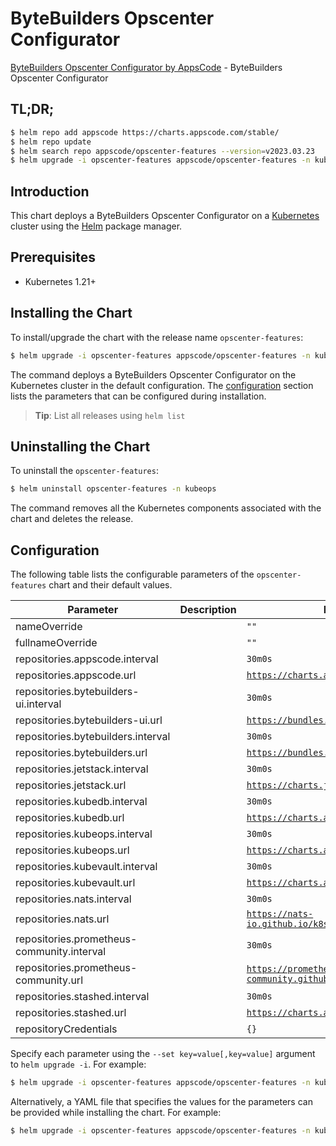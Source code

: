 # ByteBuilders Opscenter Configurator

[ByteBuilders Opscenter Configurator by AppsCode](https://github.com/bytebuilders/installer) - ByteBuilders Opscenter Configurator

## TL;DR;

```bash
$ helm repo add appscode https://charts.appscode.com/stable/
$ helm repo update
$ helm search repo appscode/opscenter-features --version=v2023.03.23
$ helm upgrade -i opscenter-features appscode/opscenter-features -n kubeops --create-namespace --version=v2023.03.23
```

## Introduction

This chart deploys a ByteBuilders Opscenter Configurator on a [Kubernetes](http://kubernetes.io) cluster using the [Helm](https://helm.sh) package manager.

## Prerequisites

- Kubernetes 1.21+

## Installing the Chart

To install/upgrade the chart with the release name `opscenter-features`:

```bash
$ helm upgrade -i opscenter-features appscode/opscenter-features -n kubeops --create-namespace --version=v2023.03.23
```

The command deploys a ByteBuilders Opscenter Configurator on the Kubernetes cluster in the default configuration. The [configuration](#configuration) section lists the parameters that can be configured during installation.

> **Tip**: List all releases using `helm list`

## Uninstalling the Chart

To uninstall the `opscenter-features`:

```bash
$ helm uninstall opscenter-features -n kubeops
```

The command removes all the Kubernetes components associated with the chart and deletes the release.

## Configuration

The following table lists the configurable parameters of the `opscenter-features` chart and their default values.

|                 Parameter                  | Description |                             Default                             |
|--------------------------------------------|-------------|-----------------------------------------------------------------|
| nameOverride                               |             | <code>""</code>                                                 |
| fullnameOverride                           |             | <code>""</code>                                                 |
| repositories.appscode.interval             |             | <code>30m0s</code>                                              |
| repositories.appscode.url                  |             | <code>https://charts.appscode.com/stable/</code>                |
| repositories.bytebuilders-ui.interval      |             | <code>30m0s</code>                                              |
| repositories.bytebuilders-ui.url           |             | <code>https://bundles.byte.builders/ui/</code>                  |
| repositories.bytebuilders.interval         |             | <code>30m0s</code>                                              |
| repositories.bytebuilders.url              |             | <code>https://bundles.byte.builders/stable/</code>              |
| repositories.jetstack.interval             |             | <code>30m0s</code>                                              |
| repositories.jetstack.url                  |             | <code>https://charts.jetstack.io</code>                         |
| repositories.kubedb.interval               |             | <code>30m0s</code>                                              |
| repositories.kubedb.url                    |             | <code>https://charts.appscode.com/stable/</code>                |
| repositories.kubeops.interval              |             | <code>30m0s</code>                                              |
| repositories.kubeops.url                   |             | <code>https://charts.appscode.com/stable/</code>                |
| repositories.kubevault.interval            |             | <code>30m0s</code>                                              |
| repositories.kubevault.url                 |             | <code>https://charts.appscode.com/stable/</code>                |
| repositories.nats.interval                 |             | <code>30m0s</code>                                              |
| repositories.nats.url                      |             | <code>https://nats-io.github.io/k8s/helm/charts/</code>         |
| repositories.prometheus-community.interval |             | <code>30m0s</code>                                              |
| repositories.prometheus-community.url      |             | <code>https://prometheus-community.github.io/helm-charts</code> |
| repositories.stashed.interval              |             | <code>30m0s</code>                                              |
| repositories.stashed.url                   |             | <code>https://charts.appscode.com/stable/</code>                |
| repositoryCredentials                      |             | <code>{}</code>                                                 |


Specify each parameter using the `--set key=value[,key=value]` argument to `helm upgrade -i`. For example:

```bash
$ helm upgrade -i opscenter-features appscode/opscenter-features -n kubeops --create-namespace --version=v2023.03.23 --set repositories.appscode.interval=30m0s
```

Alternatively, a YAML file that specifies the values for the parameters can be provided while
installing the chart. For example:

```bash
$ helm upgrade -i opscenter-features appscode/opscenter-features -n kubeops --create-namespace --version=v2023.03.23 --values values.yaml
```

